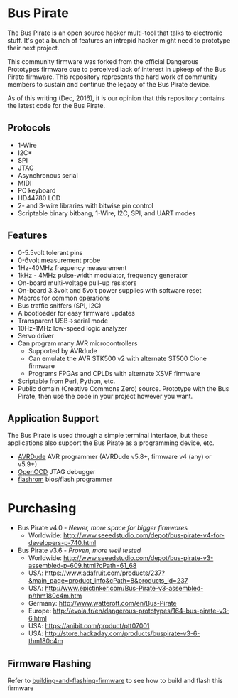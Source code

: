 # Bus Pirate
The Bus Pirate is an open source hacker multi-tool that talks to electronic stuff. It's got a bunch of features an intrepid hacker might need to prototype their next project.

This community firmware was forked from the official Dangerous Prototypes firmware due to perceived lack of interest in upkeep of the Bus Pirate firmware.  This repository represents the hard work of community members to sustain and continue the legacy of the Bus Pirate device.

As of this writing (Dec, 2016), it is our opinion that this repository contains the latest code for the Bus Pirate.

## Protocols
    
* 1-Wire
* I2C*
* SPI
* JTAG
* Asynchronous serial
* MIDI
* PC keyboard
* HD44780 LCD
* 2- and 3-wire libraries with bitwise pin control
* Scriptable binary bitbang, 1-Wire, I2C, SPI, and UART modes 

## Features

* 0-5.5volt tolerant pins
* 0-6volt measurement probe
* 1Hz-40MHz frequency measurement
* 1kHz - 4MHz pulse-width modulator, frequency generator
* On-board multi-voltage pull-up resistors
* On-board 3.3volt and 5volt power supplies with software reset
* Macros for common operations
* Bus traffic sniffers (SPI, I2C)
* A bootloader for easy firmware updates
* Transparent USB->serial mode
* 10Hz-1MHz low-speed logic analyzer
* Servo driver
* Can program many AVR microcontrollers
  * Supported by AVRdude
  * Can emulate the AVR STK500 v2 with alternate ST500 Clone firmware 
  * Programs FPGAs and CPLDs with alternate XSVF firmware
* Scriptable from Perl, Python, etc.
* Public domain (Creative Commons Zero) source. Prototype with the Bus Pirate, then use the code in your project however you want. 

## Application Support
The Bus Pirate is used through a simple terminal interface, but these applications also support the Bus Pirate as a programming device, etc.

* [AVRDude] AVR programmer (AVRDude v5.8+, firmware v4 (any) or v5.9+)
* [OpenOCD] JTAG debugger
* [flashrom] bios/flash programmer 


# Purchasing

* Bus Pirate v4.0 - *Newer, more space for bigger firmwares*
  * Worldwide: <http://www.seeedstudio.com/depot/bus-pirate-v4-for-developers-p-740.html>
* Bus Pirate v3.6 - *Proven, more well tested*
  * Worldwide: <http://www.seeedstudio.com/depot/bus-pirate-v3-assembled-p-609.html?cPath=61_68>
  * USA: <https://www.adafruit.com/products/237?&main_page=product_info&cPath=8&products_id=237>
  * USA: <http://www.epictinker.com/Bus-Pirate-v3-assembled-p/thm180c4m.htm>
  * Germany: <http://www.watterott.com/en/Bus-Pirate>
  * Europe: <http://evola.fr/en/dangerous-prototypes/164-bus-pirate-v3-6.html>
  * USA: <https://anibit.com/product/ptt07001>
  * USA: <http://store.hackaday.com/products/buspirate-v3-6-thm180c4m>

[OpenOCD]: http://openocd.org
[AVRDude]: http://www.nongnu.org/avrdude
[flashrom]: https://www.flashrom.org/Flashrom

## Firmware Flashing
Refer to [building-and-flashing-firmware](Documentation/building-and-flashing-firmware.md) to see how to build and flash this firmware

